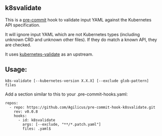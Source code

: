 ## k8svalidate

This is a [pre-commit](https://pre-commit.com/) hook to validate input YAML
against the Kubernetes API specification.

It will ignore input YAML which are not Kubernetes
types (including unknown CRD and unknown other files).
If they do match a known API, they are checked.

It uses [kubernetes-validate](https://github.com/willthames/kubernetes-validate)
as an upstream.

## Usage:

```
k8s-validate [--kubernetes-version X.X.X] [--exclude glob-pattern] files
```

Add a section similar to this to your .pre-commit-hooks.yaml:

```
repos:
  - repo: https://github.com/Agilicus/pre-commit-hook-k8svalidate.git
    rev: v0.0.8
    hooks:
      - id: k8svalidate
        args: [--exclude, "**/*.patch.yaml"]
        files: .yaml$
```
